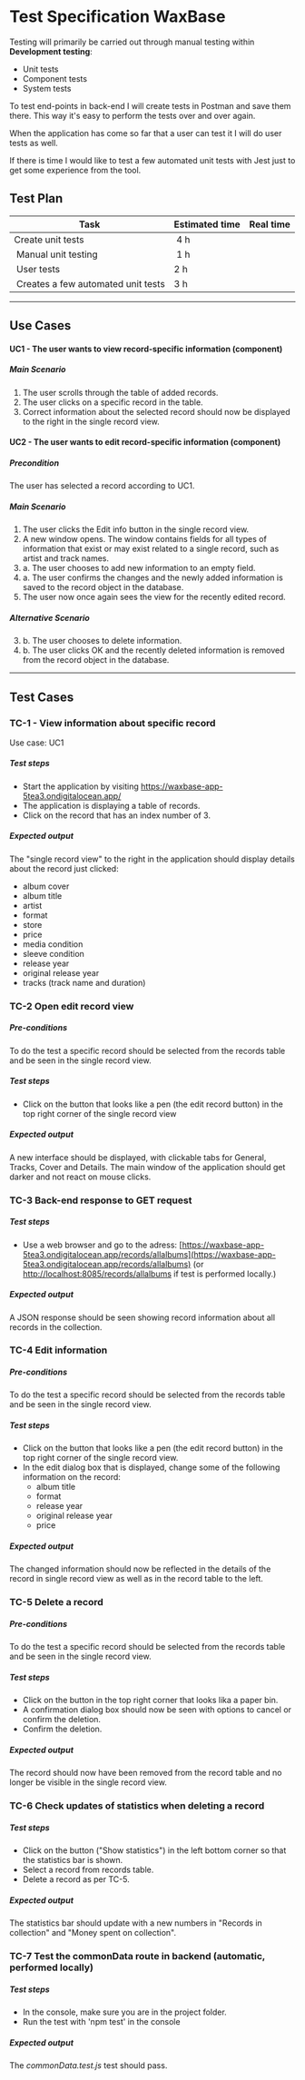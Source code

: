 
# Test Specification WaxBase

Testing will primarily be carried out through manual testing within **Development testing**:

- Unit tests
- Component tests
- System tests

To test end-points in back-end I will create tests in Postman and save them there. This way it's easy to perform the tests over and over again.

When the application has come so far that a user can test it I will do user tests as well.

If there is time I would like to test a few automated unit tests with Jest just to get some experience from the tool.

## Test Plan

| Task | Estimated time | Real time |
|------|----------------|-----------|
| Create unit tests |  4 h |  |
|  Manual unit testing |  1 h |  |
|  User tests | 2 h  |   |
|  Creates a few automated unit tests | 3 h  |    |

---

## Use Cases

#### UC1 - The user wants to view record-specific information (component)

##### Main Scenario

1. The user scrolls through the table of added records.
2. The user clicks on a specific record in the table.
3. Correct information about the selected record should now be displayed to the right in the single record view.

#### UC2 - The user wants to edit record-specific information (component)

##### Precondition

The user has selected a record according to UC1.

##### Main Scenario

1. The user clicks the Edit info button in the single record view.
2. A new window opens. The window contains fields for all types of information that exist or may exist related to a single record, such as artist and track names.
3. a. The user chooses to add new information to an empty field.
4. a. The user confirms the changes and the newly added information is saved to the record object in the database.
5. The user now once again sees the view for the recently edited record.

##### Alternative Scenario

3. b. The user chooses to delete information.
4. b. The user clicks OK and the recently deleted information is removed from the record object in the database.

---

## Test Cases

### TC-1 - View information about specific record

Use case: UC1

##### Test steps

* Start the application by visiting https://waxbase-app-5tea3.ondigitalocean.app/
* The application is displaying a table of records.
* Click on the record that has an index number of 3.

##### Expected output

The "single record view" to the right in the application should display details about the record just clicked:

* album cover
* album title
* artist
* format
* store
* price
* media condition
* sleeve condition
* release year
* original release year
* tracks (track name and duration)

### TC-2 Open edit record view

##### Pre-conditions

To do the test a specific record should be selected from the records table and be seen in the single record view.

##### Test steps

* Click on the button that looks like a pen (the edit record button) in the top right corner of the single record view

##### Expected output

A new interface should be displayed, with clickable tabs for General, Tracks, Cover and Details. The main window of the application should get darker and not react on mouse clicks.

### TC-3 Back-end response to GET request

##### Test steps

* Use a web browser and go to the adress: [https://waxbase-app-5tea3.ondigitalocean.app/records/allalbums](https://waxbase-app-5tea3.ondigitalocean.app/records/allalbums) (or [http://localhost:8085/records/allalbums](http://localhost:8085/records/allalbums) if test is performed locally.)

##### Expected output

A JSON response should be seen showing record information about all records in the collection.

### TC-4 Edit information

##### Pre-conditions

To do the test a specific record should be selected from the records table and be seen in the single record view.

##### Test steps

* Click on the button that looks like a pen (the edit record button) in the top right corner of the single record view.
* In the edit dialog box that is displayed, change some of the following information on the record:
  - album title
  - format
  - release year
  - original release year
  - price

##### Expected output

The changed information should now be reflected in the details of the record in single record view as well as in the record table to the left.

### TC-5 Delete a record

##### Pre-conditions

To do the test a specific record should be selected from the records table and be seen in the single record view.

##### Test steps

* Click on the button in the top right corner that looks lika a paper bin.
* A confirmation dialog box should now be seen with options to cancel or confirm the deletion.
* Confirm the deletion.

##### Expected output

The record should now have been removed from the record table and no longer be visible in the single record view.

### TC-6 Check updates of statistics when deleting a record

##### Test steps

* Click on the button ("Show statistics") in the left bottom corner so that the statistics bar is shown.
* Select a record from records table.
* Delete a record as per TC-5.

##### Expected output

The statistics bar should update with a new numbers in "Records in collection" and "Money spent on collection".

### TC-7 Test the commonData route in backend (automatic, performed locally)

##### Test steps

* In the console, make sure you are in the project folder.
* Run the test with 'npm test' in the console

##### Expected output

The _commonData.test.js_ test should pass.